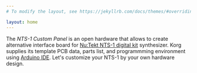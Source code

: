 ```yaml
---
# To modify the layout, see https://jekyllrb.com/docs/themes/#overriding-theme-defaults

layout: home
---
```


The *NTS-1 Custom Panel* is an open hardware that allows to create alternative interface board for [Nu:Tekt NTS-1 digital kit](https://www.korg.com/products/synthesizers/nts_1) synthesizer. Korg supplies its template PCB data, parts list, and programmming environment using [Arduino IDE](https://www.arduino.cc/en/Main/Software). Let's customize your NTS-1 by your own hardware design.

